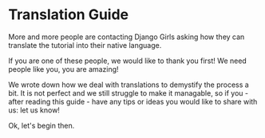 Translation Guide
=======

More and more people are contacting Django Girls asking how they can translate the tutorial into their native language.

If you are one of these people, we would like to thank you first! We need people like you, you are amazing!

We wrote down how we deal with translations to demystify the process a bit. It is not perfect and we still struggle to make it managable, so if you - after reading this guide - have any tips or ideas you would like to share with us: let us know!

Ok, let's begin then.
